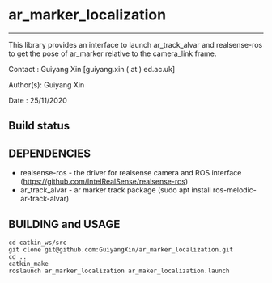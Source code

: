 # ar_marker_localization
-----------------------------------------------------------------

This library provides an interface to launch ar_track_alvar and realsense-ros to get the pose of ar_marker relative to the camera_link frame.

Contact  : Guiyang Xin [guiyang.xin ( at ) ed.ac.uk]

Author(s): Guiyang Xin

Date     : 25/11/2020

## Build status

DEPENDENCIES
-----------------------------------------------------------------
* realsense-ros - the driver for realsense camera and ROS interface (https://github.com/IntelRealSense/realsense-ros)
* ar_track_alvar - ar marker track package (sudo apt install ros-melodic-ar-track-alvar)

BUILDING and USAGE
--------------------
```
cd catkin_ws/src
git clone git@github.com:GuiyangXin/ar_marker_localization.git
cd ..
catkin_make
roslaunch ar_marker_localization ar_maker_localization.launch
```



